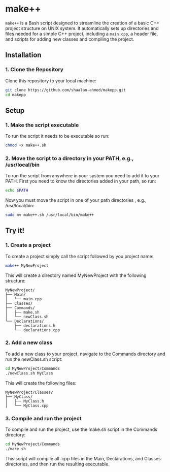# make++

`make++` is a Bash script designed to streamline the creation of a basic C++ project structure on UNIX system. 
It automatically sets up directories and files needed for a simple C++ project, 
including a `main.cpp`, a header file, and scripts for adding new classes and compiling the project.

## Installation

### 1. Clone the Repository

Clone this repository to your local machine:

```bash
git clone https://github.com/shaalan-ahmed/makepp.git
cd makepp
```

## Setup

### 1. Make the script executable

To run the script it needs to be executable so run:

```bash
chmod +x make++.sh
```

### 2. Move the script to a directory in your PATH, e.g., /usr/local/bin

To run the script from anywhere in your system you need to add it to your PATH.
First you need to know the directories added in your path, so run:

```bash
echo $PATH
```

Now you must move the script in one of your path directories , e.g., /usr/local/bin:

```bash
sudo mv make++.sh /usr/local/bin/make++
```

## Try it!

### 1. Create a project

To create a project simply call the script followed by you project name:

```bash
make++ MyNewProject
```

This will create a directory named MyNewProject with the following structure:

```
MyNewProject/  
├── Main/  
│   └── main.cpp  
├── Classes/  
├── Commands/  
│   ├── make.sh  
│   └── newClass.sh  
└── Declarations/  
    ├── declarations.h  
    └── declarations.cpp
```

### 2. Add a new class

To add a new class to your project, navigate to the Commands directory and run the newClass.sh script:

```bash
cd MyNewProject/Commands
./newClass.sh MyClass
```

This will create the following files:

```
MyNewProject/Classes/  
├── MyClass/  
│   ├── MyClass.h  
│   └── MyClass.cpp
```

### 3. Compile and run the project

To compile and run the project, use the make.sh script in the Commands directory:

```bash
cd MyNewProject/Commands
./make.sh
```

This script will compile all .cpp files in the Main, Declarations, and Classes directories, and then run the resulting executable.
